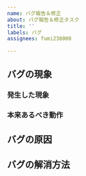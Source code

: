 ```yaml
---
name: バグ報告＆修正
about: バグ報告＆修正タスク
title: ''
labels: バグ
assignees: fumi238000

---
```


## バグの現象
<!-- 発生したバグの現象を入力    (ここは表示されません)-->
### 発生した現象
### 本来あるべき動作

## バグの原因
<!-- バグの原因を記載する    (ここは表示されません)-->

## バグの解消方法
<!-- バグを解消するための方法を記載する    (ここは表示されません)-->
